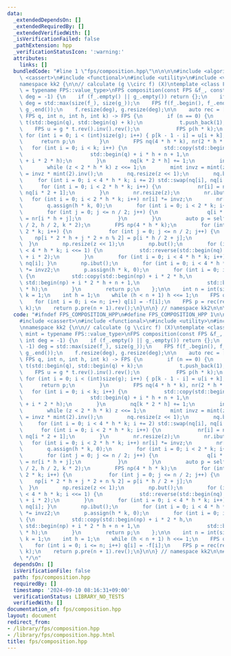 ```yaml
---
data:
  _extendedDependsOn: []
  _extendedRequiredBy: []
  _extendedVerifiedWith: []
  _isVerificationFailed: false
  _pathExtension: hpp
  _verificationStatusIcon: ':warning:'
  attributes:
    links: []
  bundledCode: "#line 1 \"fps/composition.hpp\"\n\n\n\n#include <algorithm>\n#include\
    \ <cassert>\n#include <functional>\n#include <utility>\n#include <vector>\n\n\
    namespace kk2 {\n\n// calculate (g \\circ f) (X)\ntemplate <class FPS, class mint\
    \ = typename FPS::value_type>\nFPS composition(const FPS &f_, const FPS &g_, int\
    \ deg = -1) {\n    if (f_.empty() || g_.empty()) return {};\n    if (deg == -1)\
    \ deg = std::max(size(f_), size(g_));\n    FPS f(f_.begin(), f_.end()), g(g_.begin(),\
    \ g_.end());\n    f.resize(deg), g.resize(deg);\n\n    auto rec = [&](auto self,\
    \ FPS q, int n, int h, int k) -> FPS {\n        if (n == 0) {\n            FPS\
    \ t(std::begin(q), std::begin(q) + k);\n            t.push_back(1);\n        \
    \    FPS u = g * t.rev().inv().rev();\n            FPS p(h * k);\n           \
    \ for (int i = 0; i < (int)size(g); i++) { p[k - 1 - i] = u[i + k]; }\n      \
    \      return p;\n        }\n        FPS nq(4 * h * k), nr(2 * h * k);\n     \
    \   for (int i = 0; i < k; i++) {\n            std::copy(std::begin(q) + i * h,\n\
    \                      std::begin(q) + i * h + n + 1,\n                      std::begin(nq)\
    \ + i * 2 * h);\n        }\n        nq[k * 2 * h] += 1;\n        int z = 1;\n\
    \        while (z < 2 * h * k) z <<= 1;\n        mint invz = mint(z).inv(), invz2\
    \ = invz * mint(2).inv();\n        nq.resize(z << 1);\n        nq.but();\n   \
    \     for (int i = 0; i < 4 * h * k; i += 2) std::swap(nq[i], nq[i + 1]);\n  \
    \      for (int i = 0; i < 2 * h * k; i++) {\n            nr[i] = nq[i * 2] *\
    \ nq[i * 2 + 1];\n        }\n        nr.resize(z);\n        nr.ibut();\n     \
    \   for (int i = 0; i < 2 * h * k; i++) nr[i] *= invz;\n        nr[0] -= 1;\n\
    \        q.assign(h * k, 0);\n        for (int i = 0; i < 2 * k; i++) {\n    \
    \        for (int j = 0; j <= n / 2; j++) {\n                q[i * h / 2 + j]\
    \ = nr[i * h + j];\n            }\n        }\n        auto p = self(self, q, n\
    \ / 2, h / 2, k * 2);\n        FPS np(4 * h * k);\n        for (int i = 0; i <\
    \ 2 * k; i++) {\n            for (int j = 0; j <= n / 2; j++) {\n            \
    \    np[i * 2 * h + j * 2 + n % 2] = p[i * h / 2 + j];\n            }\n      \
    \  }\n        np.resize(z << 1);\n        np.but();\n        for (int i = 1; i\
    \ < 4 * h * k; i <<= 1) {\n            std::reverse(std::begin(nq) + i, std::begin(nq)\
    \ + i * 2);\n        }\n        for (int i = 0; i < 4 * h * k; i++) { np[i] *=\
    \ nq[i]; }\n        np.ibut();\n        for (int i = 0; i < 4 * h * k; i++) np[i]\
    \ *= invz2;\n        p.assign(h * k, 0);\n        for (int i = 0; i < k; i++)\
    \ {\n            std::copy(std::begin(np) + i * 2 * h,\n                     \
    \ std::begin(np) + i * 2 * h + n + 1,\n                      std::begin(p) + i\
    \ * h);\n        }\n        return p;\n    };\n\n    int n = int(size(f)) - 1,\
    \ k = 1;\n    int h = 1;\n    while (h < n + 1) h <<= 1;\n    FPS q(h * k);\n\
    \    for (int i = 0; i <= n; i++) q[i] = -f[i];\n    FPS p = rec(rec, q, n, h,\
    \ k);\n    return p.pre(n + 1).rev();\n}\n\n} // namespace kk2\n\n\n"
  code: "#ifndef FPS_COMPOSITION_HPP\n#define FPS_COMPOSITION_HPP 1\n\n#include <algorithm>\n\
    #include <cassert>\n#include <functional>\n#include <utility>\n#include <vector>\n\
    \nnamespace kk2 {\n\n// calculate (g \\circ f) (X)\ntemplate <class FPS, class\
    \ mint = typename FPS::value_type>\nFPS composition(const FPS &f_, const FPS &g_,\
    \ int deg = -1) {\n    if (f_.empty() || g_.empty()) return {};\n    if (deg ==\
    \ -1) deg = std::max(size(f_), size(g_));\n    FPS f(f_.begin(), f_.end()), g(g_.begin(),\
    \ g_.end());\n    f.resize(deg), g.resize(deg);\n\n    auto rec = [&](auto self,\
    \ FPS q, int n, int h, int k) -> FPS {\n        if (n == 0) {\n            FPS\
    \ t(std::begin(q), std::begin(q) + k);\n            t.push_back(1);\n        \
    \    FPS u = g * t.rev().inv().rev();\n            FPS p(h * k);\n           \
    \ for (int i = 0; i < (int)size(g); i++) { p[k - 1 - i] = u[i + k]; }\n      \
    \      return p;\n        }\n        FPS nq(4 * h * k), nr(2 * h * k);\n     \
    \   for (int i = 0; i < k; i++) {\n            std::copy(std::begin(q) + i * h,\n\
    \                      std::begin(q) + i * h + n + 1,\n                      std::begin(nq)\
    \ + i * 2 * h);\n        }\n        nq[k * 2 * h] += 1;\n        int z = 1;\n\
    \        while (z < 2 * h * k) z <<= 1;\n        mint invz = mint(z).inv(), invz2\
    \ = invz * mint(2).inv();\n        nq.resize(z << 1);\n        nq.but();\n   \
    \     for (int i = 0; i < 4 * h * k; i += 2) std::swap(nq[i], nq[i + 1]);\n  \
    \      for (int i = 0; i < 2 * h * k; i++) {\n            nr[i] = nq[i * 2] *\
    \ nq[i * 2 + 1];\n        }\n        nr.resize(z);\n        nr.ibut();\n     \
    \   for (int i = 0; i < 2 * h * k; i++) nr[i] *= invz;\n        nr[0] -= 1;\n\
    \        q.assign(h * k, 0);\n        for (int i = 0; i < 2 * k; i++) {\n    \
    \        for (int j = 0; j <= n / 2; j++) {\n                q[i * h / 2 + j]\
    \ = nr[i * h + j];\n            }\n        }\n        auto p = self(self, q, n\
    \ / 2, h / 2, k * 2);\n        FPS np(4 * h * k);\n        for (int i = 0; i <\
    \ 2 * k; i++) {\n            for (int j = 0; j <= n / 2; j++) {\n            \
    \    np[i * 2 * h + j * 2 + n % 2] = p[i * h / 2 + j];\n            }\n      \
    \  }\n        np.resize(z << 1);\n        np.but();\n        for (int i = 1; i\
    \ < 4 * h * k; i <<= 1) {\n            std::reverse(std::begin(nq) + i, std::begin(nq)\
    \ + i * 2);\n        }\n        for (int i = 0; i < 4 * h * k; i++) { np[i] *=\
    \ nq[i]; }\n        np.ibut();\n        for (int i = 0; i < 4 * h * k; i++) np[i]\
    \ *= invz2;\n        p.assign(h * k, 0);\n        for (int i = 0; i < k; i++)\
    \ {\n            std::copy(std::begin(np) + i * 2 * h,\n                     \
    \ std::begin(np) + i * 2 * h + n + 1,\n                      std::begin(p) + i\
    \ * h);\n        }\n        return p;\n    };\n\n    int n = int(size(f)) - 1,\
    \ k = 1;\n    int h = 1;\n    while (h < n + 1) h <<= 1;\n    FPS q(h * k);\n\
    \    for (int i = 0; i <= n; i++) q[i] = -f[i];\n    FPS p = rec(rec, q, n, h,\
    \ k);\n    return p.pre(n + 1).rev();\n}\n\n} // namespace kk2\n\n#endif /* FPS_COMPOSITION_HPP\
    \ */\n"
  dependsOn: []
  isVerificationFile: false
  path: fps/composition.hpp
  requiredBy: []
  timestamp: '2024-09-10 08:16:31+09:00'
  verificationStatus: LIBRARY_NO_TESTS
  verifiedWith: []
documentation_of: fps/composition.hpp
layout: document
redirect_from:
- /library/fps/composition.hpp
- /library/fps/composition.hpp.html
title: fps/composition.hpp
---
```

